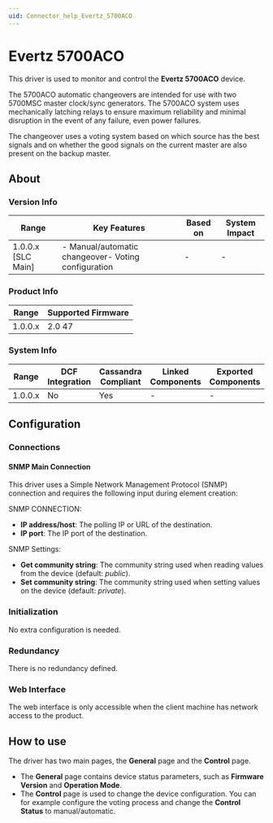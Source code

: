 ```yaml
---
uid: Connector_help_Evertz_5700ACO
---
```


# Evertz 5700ACO

This driver is used to monitor and control the **Evertz 5700ACO** device.

The 5700ACO automatic changeovers are intended for use with two 5700MSC master clock/sync generators. The 5700ACO system uses mechanically latching relays to ensure maximum reliability and minimal disruption in the event of any failure, even power failures.

The changeover uses a voting system based on which source has the best signals and on whether the good signals on the current master are also present on the backup master.

## About

### Version Info

| **Range**            | **Key Features**                                     | **Based on** | **System Impact** |
|----------------------|------------------------------------------------------|--------------|-------------------|
| 1.0.0.x \[SLC Main\] | \- Manual/automatic changeover- Voting configuration | \-           | \-                |

### Product Info

| **Range** | **Supported Firmware** |
|-----------|------------------------|
| 1.0.0.x   | 2.0 47                 |

### System Info

| **Range** | **DCF Integration** | **Cassandra Compliant** | **Linked Components** | **Exported Components** |
|-----------|---------------------|-------------------------|-----------------------|-------------------------|
| 1.0.0.x   | No                  | Yes                     | \-                    | \-                      |

## Configuration

### Connections

#### SNMP Main Connection

This driver uses a Simple Network Management Protocol (SNMP) connection and requires the following input during element creation:

SNMP CONNECTION:

- **IP address/host**: The polling IP or URL of the destination.
- **IP port**: The IP port of the destination.

SNMP Settings:

- **Get community string**: The community string used when reading values from the device (default: *public*).
- **Set community string**: The community string used when setting values on the device (default: *private*).

### Initialization

No extra configuration is needed.

### Redundancy

There is no redundancy defined.

### Web Interface

The web interface is only accessible when the client machine has network access to the product.

## How to use

The driver has two main pages, the **General** page and the **Control** page.

- The **General** page contains device status parameters, such as **Firmware Version** and **Operation Mode**.
- The **Control** page is used to change the device configuration. You can for example configure the voting process and change the **Control Status** to manual/automatic.
